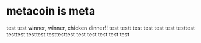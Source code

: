 # metacoin is meta

test
test
winner, winner, chicken dinner!!
test
testt
test
test
test
test
testtest
testtest
testtest
testtesttest
test
test
test
test
test
